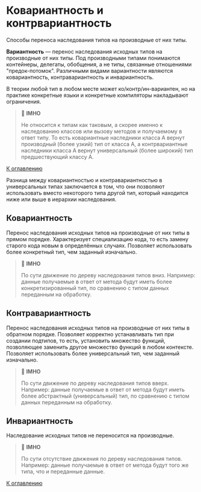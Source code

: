 # Ковариантность и контрвариантность

Способы переноса наследования типов на производные от них типы.

**Вариантность** — перенос наследования исходных типов на производные от них типы. Под производными типами понимаются контейнеры, делегаты, обобщения, а не типы, связанные отношениями "предок-потомок". Различными видами вариантности являются ковариантность, контравариантность и инвариантность.

В теории любой тип в любом месте может ко/контр/ин-вариантен, но на практике конкретные языки и конкретные компиляторы накладывают ограничения.

> :thinking: **IMHO**
>
> Не относится к типам как таковым, а скорее именно к наследованию классов или вызову методов и получаемому в ответ типу. То есть ковариантные наследники класса А вернут производный (более узкий) тип от класса А, а контрвариантные наследники класса А вернут универсальный (более широкий) тип предшествующий классу А.

[К оглавлению](../README.md)

Разница между ковариантностью и контравариантностью в универсальных типах заключается в том, что они позволяют использовать вместо некоторого типа другой тип, который находится ниже или выше в иерархии наследования.

## Ковариантность
Перенос наследования исходных типов на производные от них типы в прямом порядке. Характеризует специализацию кода, то есть замену старого кода новым в определённых случаях.
Позволяет использовать более конкретный тип, чем заданный изначально.

> :thinking: **IMHO**
>
> По сути движение по дереву наследования типов вниз. Например: данные получаемые в ответ от метода будут иметь более конкретизированный тип, по сравнению с типом данных переданным на обработку. 

## Контравариантность
Перенос наследования исходных типов на производные от них типы в обратном порядке. Позволяет корректно устанавливать тип при создании подтипов, то есть, установить множество функций, позволяющее заменить другое множество функций в любом контексте. Позволяет использовать более универсальный тип, чем заданный изначально.

> :thinking: **IMHO**
>
> По сути движение по дереву наследования типов вверх. Например: данные получаемые в ответ от метода будут иметь более абстрактный (универсальный) тип, по сравнению с типом данных переданным на обработку.

## Инвариантность
Наследование исходных типов не переносится на производные.

> :thinking: **IMHO**
>
> По сути отсутствие движения по дереву наследования типов. Например: данные получаемые в ответ от метода будут того же типа, что и переданные данные.

[К оглавлению](../README.md)
